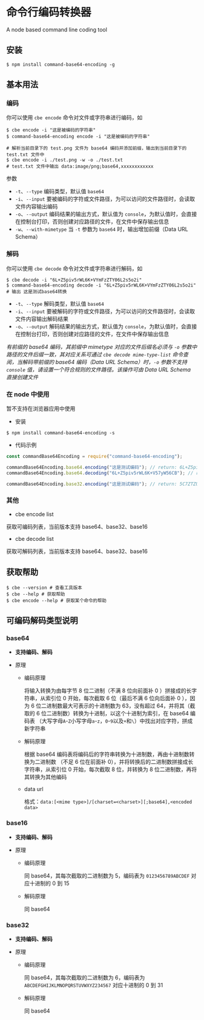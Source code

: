 # 命令行编码转换器

A node based command line coding tool

## 安装

```shell
$ npm install command-base64-encoding -g
```

## 基本用法

### 编码

你可以使用 `cbe encode` 命令对文件或字符串进行编码，如

```shell
$ cbe encode -i "这是被编码的字符串"
$ command-base64-encoding encode -i "这是被编码的字符串"
```

```shell
# 解析当前目录下的 test.png 文件为 base64 编码并添加前缀，输出到当前目录下的 test.txt 文件中
$ cbe encode -i ./test.png -w -o ./test.txt
# test.txt 文件中输出 data:image/png;base64,xxxxxxxxxxxx
```

参数

- `-t`、`--type` 编码类型，默认值 `base64`
- `-i`、`--input` 要被编码的字符或文件路径，为可以访问的文件路径时，会读取文件内容输出编码
- `-o`、`--output` 编码结果的输出方式，默认值为 `console`，为默认值时，会直接在控制台打印，否则创建对应路径的文件，在文件中保存输出信息
- `-w`、`--with-mimetype` 当 `-t` 参数为 `base64` 时，输出增加前缀（Data URL Schema）

### 解码

你可以使用 `cbe decode` 命令对文件或字符串进行解码，如

```shell
$ cbe decode -i "6L+Z5piv5rWL6K+VYmFzZTY06L2s5o2i"
$ command-base64-encoding decode -i "6L+Z5piv5rWL6K+VYmFzZTY06L2s5o2i"
# 输出 这是测试base64转换
```

- `-t`、`--type` 解码类型，默认值 `base64`
- `-i`、`--input` 要被解码的字符或文件路径，为可以访问的文件路径时，会读取文件内容输出解码结果
- `-o`、`--output` 解码结果的输出方式，默认值为 `console`，为默认值时，会直接在控制台打印，否则创建对应路径的文件，在文件中保存输出信息

*有前缀的 base64 编码，其前缀中 mimetype 对应的文件后缀名必须与 `-o` 参数中路径的文件后缀一致，其对应关系可通过 `cbe decode mime-type-list` 命令查阅，当解码带前缀的 base64 编码（Data URL Schema）时，`-o` 参数不支持 `console` 值，请设置一个符合规则的文件路径。该操作可由 Data URL Schema 直接创建文件*

### 在 node 中使用

暂不支持在浏览器应用中使用

- 安装

```shell
$ npm install command-base64-encoding -s
```

- 代码示例

```js
const commandBase64Encoding = require("command-base64-encoding");

commandBase64Encoding.base64.encoding("这是测试编码"); // return: 6L+Z5piv5rWL6K+V57yW56CB
commandBase64Encoding.base64.decoding("6L+Z5piv5rWL6K+V57yW56CB"); // return: Buffer<xxxx>

commandBase64Encoding.base32.encoding("这是测试编码"); // return: 5C7ZTZUYV7TLLC7IV6K6PPEW46QIC
```

### 其他

- cbe encode list

获取可编码列表，当前版本支持 base64、base32、base16

- cbe decode list

获取可解码列表，当前版本支持 base64、base32、base16

## 获取帮助

```shell
$ cbe --version # 查看工具版本
$ cbe --help # 获取帮助
$ cbe encode --help # 获取某个命令的帮助
```

## 可编码解码类型说明

### base64

+ **支持编码、解码**

+ 原理

  + 编码原理

    将输入转换为由每字节 8 位二进制（不满 8 位向前面补 0 ）拼接成的长字符串，从索引位 0 开始，每次截取 6 位（最后不满 6 位向后面补 0 ），因为 6 位二进制数最大可表示的十进制数为 63，没有超过 64，并将其（截取的 6 位二进制数）转换为十进制，以这个十进制为索引，在 base64 编码表 （大写字母`A`-`Z`小写字母`a`-`z`，`0`-`9`以及`+`和`\`）中找出对应字符，拼成新字符串

  + 解码原理

    根据 base64 编码表将编码后的字符串转换为十进制数，再由十进制数转换为二进制数 （不足 6 位在前面补 0），并将转换后的二进制数拼接成长字符串，从索引位 0 开始，每次截取 8 位，并转换为 8 位二进制数，再将其转换为其他编码

  + data url 

    格式：`data:[<mime type>]/[charset=<charset>][;base64],<encoded data>`

### base16

+ **支持编码、解码**

+ 原理

  + 编码原理

    同 base64，其每次截取的二进制数为 5，编码表为 `0123456789ABCDEF` 对应十进制的 0 到 15

  + 解码原理

    同 base64

### base32

+ **支持编码、解码**

+ 原理

  + 编码原理

    同 base64，其每次截取的二进制数为 6，编码表为 `ABCDEFGHIJKLMNOPQRSTUVWXYZ234567` 对应十进制的 0 到 31

  + 解码原理

    同 base64

